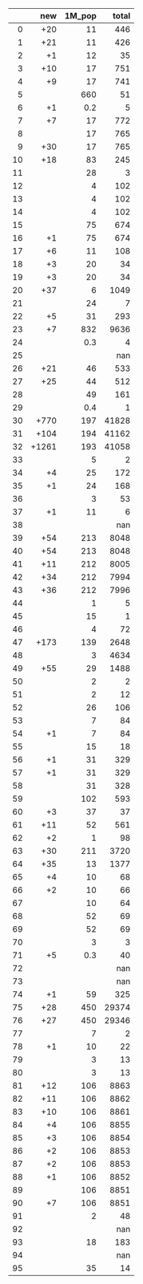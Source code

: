|    |   new |   1M_pop |   total |
|---:|------:|---------:|--------:|
|  0 |   +20 |     11   |     446 |
|  1 |   +21 |     11   |     426 |
|  2 |    +1 |     12   |      35 |
|  3 |   +10 |     17   |     751 |
|  4 |    +9 |     17   |     741 |
|  5 |       |    660   |      51 |
|  6 |    +1 |      0.2 |       5 |
|  7 |    +7 |     17   |     772 |
|  8 |       |     17   |     765 |
|  9 |   +30 |     17   |     765 |
| 10 |   +18 |     83   |     245 |
| 11 |       |     28   |       3 |
| 12 |       |      4   |     102 |
| 13 |       |      4   |     102 |
| 14 |       |      4   |     102 |
| 15 |       |     75   |     674 |
| 16 |    +1 |     75   |     674 |
| 17 |    +6 |     11   |     108 |
| 18 |    +3 |     20   |      34 |
| 19 |    +3 |     20   |      34 |
| 20 |   +37 |      6   |    1049 |
| 21 |       |     24   |       7 |
| 22 |    +5 |     31   |     293 |
| 23 |    +7 |    832   |    9636 |
| 24 |       |      0.3 |       4 |
| 25 |       |          |     nan |
| 26 |   +21 |     46   |     533 |
| 27 |   +25 |     44   |     512 |
| 28 |       |     49   |     161 |
| 29 |       |      0.4 |       1 |
| 30 |  +770 |    197   |   41828 |
| 31 |  +104 |    194   |   41162 |
| 32 | +1261 |    193   |   41058 |
| 33 |       |      5   |       2 |
| 34 |    +4 |     25   |     172 |
| 35 |    +1 |     24   |     168 |
| 36 |       |      3   |      53 |
| 37 |    +1 |     11   |       6 |
| 38 |       |          |     nan |
| 39 |   +54 |    213   |    8048 |
| 40 |   +54 |    213   |    8048 |
| 41 |   +11 |    212   |    8005 |
| 42 |   +34 |    212   |    7994 |
| 43 |   +36 |    212   |    7996 |
| 44 |       |      1   |       5 |
| 45 |       |     15   |       1 |
| 46 |       |      4   |      72 |
| 47 |  +173 |    139   |    2648 |
| 48 |       |      3   |    4634 |
| 49 |   +55 |     29   |    1488 |
| 50 |       |      2   |       2 |
| 51 |       |      2   |      12 |
| 52 |       |     26   |     106 |
| 53 |       |      7   |      84 |
| 54 |    +1 |      7   |      84 |
| 55 |       |     15   |      18 |
| 56 |    +1 |     31   |     329 |
| 57 |    +1 |     31   |     329 |
| 58 |       |     31   |     328 |
| 59 |       |    102   |     593 |
| 60 |    +3 |     37   |      37 |
| 61 |   +11 |     52   |     561 |
| 62 |    +2 |      1   |      98 |
| 63 |   +30 |    211   |    3720 |
| 64 |   +35 |     13   |    1377 |
| 65 |    +4 |     10   |      68 |
| 66 |    +2 |     10   |      66 |
| 67 |       |     10   |      64 |
| 68 |       |     52   |      69 |
| 69 |       |     52   |      69 |
| 70 |       |      3   |       3 |
| 71 |    +5 |      0.3 |      40 |
| 72 |       |          |     nan |
| 73 |       |          |     nan |
| 74 |    +1 |     59   |     325 |
| 75 |   +28 |    450   |   29374 |
| 76 |   +27 |    450   |   29346 |
| 77 |       |      7   |       2 |
| 78 |    +1 |     10   |      22 |
| 79 |       |      3   |      13 |
| 80 |       |      3   |      13 |
| 81 |   +12 |    106   |    8863 |
| 82 |   +11 |    106   |    8862 |
| 83 |   +10 |    106   |    8861 |
| 84 |    +4 |    106   |    8855 |
| 85 |    +3 |    106   |    8854 |
| 86 |    +2 |    106   |    8853 |
| 87 |    +2 |    106   |    8853 |
| 88 |    +1 |    106   |    8852 |
| 89 |       |    106   |    8851 |
| 90 |    +7 |    106   |    8851 |
| 91 |       |      2   |      48 |
| 92 |       |          |     nan |
| 93 |       |     18   |     183 |
| 94 |       |          |     nan |
| 95 |       |     35   |      14 |